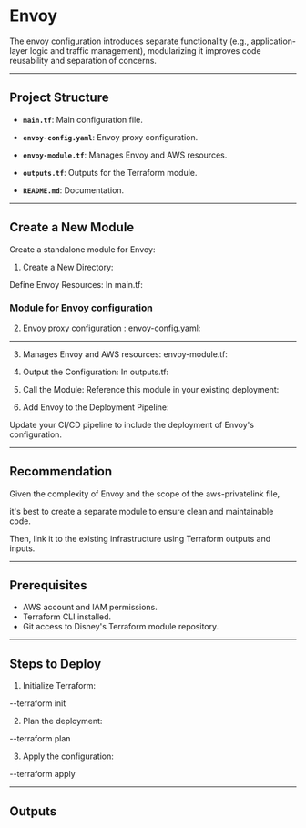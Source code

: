 # Envoy
The envoy configuration introduces separate functionality (e.g., application-layer logic and traffic management), modularizing it improves code reusability and separation of concerns.


---

## Project Structure

- **`main.tf`**: Main configuration file.

- **`envoy-config.yaml`**: Envoy proxy configuration.

- **`envoy-module.tf`**: Manages Envoy and AWS resources.

- **`outputs.tf`**: Outputs for the Terraform module.

- **`README.md`**: Documentation.

---


## Create a New Module


Create a standalone module for Envoy:


1. Create a New Directory:


Define Envoy Resources: In main.tf:





### Module for Envoy configuration

2. Envoy proxy configuration : envoy-config.yaml: 

    

---

3. Manages Envoy and AWS resources: envoy-module.tf:

    



4. Output the Configuration: In outputs.tf:


 




5. Call the Module: Reference this module in your existing deployment:


   


6. Add Envoy to the Deployment Pipeline: 

Update your CI/CD pipeline to include the deployment of Envoy's configuration.

---

## Recommendation

Given the complexity of Envoy and the scope of the aws-privatelink file, 

it's best to create a separate module to ensure clean and maintainable code. 

Then, link it to the existing infrastructure using Terraform outputs and inputs.

---




## Prerequisites

- AWS account and IAM permissions.
- Terraform CLI installed.
- Git access to Disney's Terraform module repository.

---

## Steps to Deploy

1. Initialize Terraform:

--terraform init

2. Plan the deployment:

--terraform plan

3. Apply the configuration:

--terraform apply

---

## Outputs

